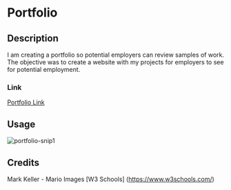 # Portfolio

## Description

I am creating a portfolio so potential employers can review samples of work.  The objective was to create a website with my projects for employers to see for potential employment.

### Link
[Portfolio Link](https://glanctot.github.io/portfolio/)

## Usage
![portfolio-snip1](https://user-images.githubusercontent.com/91084910/138608872-811bc36f-c76a-453b-97e7-1dbec6f10723.JPG)

## Credits
Mark Keller - Mario Images
[W3 Schools] (https://www.w3schools.com/)
